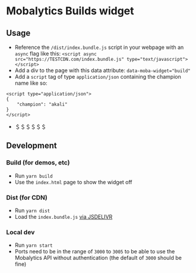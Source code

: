# Mobalytics Builds widget

## Usage

- Reference the `/dist/index.bundle.js` script in your webpage with an `async` flag like this: `<script async src="https://TESTCDN.com/index.bundle.js" type="text/javascript"></script>`
- Add a div to the page with this data attribute: `data-moba-widget="build"`
- Add a `script` tag of type `application/json` containing the champion name like so:
```
<script type="application/json">
{
    "champion": "akali"
}
</script>
```
- ＄＄＄＄＄＄

## Development

### Build (for demos, etc)

- Run `yarn build`
- Use the `index.html` page to show the widget off

### Dist (for CDN)

- Run `yarn dist`
- Load the `index.bundle.js` [via JSDELIVR](https://www.jsdelivr.com/?docs=gh)

### Local dev

- Run `yarn start`
- Ports need to be in the range of `3000` to `3005` to be able to use the Mobalytics API without authentication (the default of `3000` should be fine)